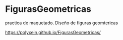 # FigurasGeometricas

practica de maquetado.
Diseño de figuras geomtericas

https://polyxein.github.io/FigurasGeometricas/
